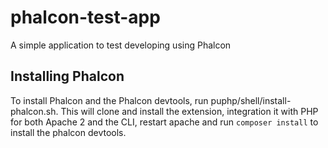 phalcon-test-app
================

A simple application to test developing using Phalcon

## Installing Phalcon

To install Phalcon and the Phalcon devtools, run puphp/shell/install-phalcon.sh. This will clone and install the
extension, integration it with PHP for both Apache 2 and the CLI, restart apache and run `composer install` to install
the phalcon devtools.